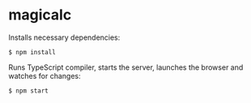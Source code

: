 # magicalc

Installs necessary dependencies:
```
$ npm install
```

Runs TypeScript compiler, starts the server, launches the browser and watches for changes:
```
$ npm start
```
